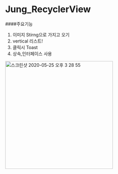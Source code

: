 # Jung_RecyclerView
####주요기능

1. 이미지 Stirng으로 가지고 오기
2. vertical 리스트!
3. 클릭시 Toast
4. 상속,인터페이스 사용

<img width="341" alt="스크린샷 2020-05-25 오후 3 28 55" src="https://user-images.githubusercontent.com/48404941/82785026-c24af300-9e9c-11ea-9644-e1bc1ddb2d71.png">
